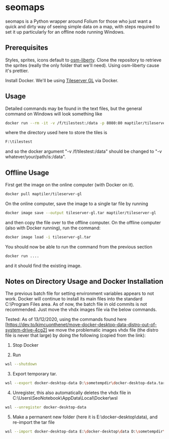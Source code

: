 # seomaps

seomaps is a Python wrapper around Folium for those who just want a quick and dirty way of seeing simple data on a map, with steps required to set it up particularly for an offline node running Windows.

## Prerequisites

Styles, sprites, icons default to [osm-liberty](https://github.com/maputnik/osm-liberty). Clone the repository to retrieve the sprites (really the only folder that we'll need).
Using osm-liberty cause it's prettier.

Install Docker. We'll be using [Tileserver GL](https://tileserver.readthedocs.io/en/latest/installation.html) via Docker.

## Usage

Detailed commands may be found in the text files, but the general command on Windows will look something like

```bash
docker run --rm -it -v /f/tilestest:/data -p 8080:80 maptiler/tileserver-gl --mbtiles osm-2017-07-03-v3_6_1-planet.mbtiles --verbose -c osm_liberty_config.json
```

where the directory used here to store the tiles is

```bash
F:\tilestest
```

and so the docker argument "-v /f/tilestest:/data" should be changed to "-v whatever/your/path/is:/data".


## Offline Usage

First get the image on the online computer (with Docker on it).

```bash
docker pull maptiler/tileserver-gl
```

On the online computer, save the image to a single tar file by running

```bash
docker image save --output tileserver-gl.tar maptiler/tileserver-gl
```

and then copy the file over to the offline computer.
On the offline computer (also with Docker running), run the command:

```bash
docker image load -i tileserver-gl.tar
```

You should now be able to run the command from the previous section

```bash
docker run ....
```

and it should find the existing image.

## Notes on Directory Usage and Docker Installation

The previous batch file for setting environment variables appears to not work. Docker will continue to install its main files into the standard C:\Program Files area.
As of now, the batch file in old commits is not recommended. Just move the vhdx images file via the below commands.

Tested: As of 13/12/2020, using the commands found here [https://dev.to/kimcuonthenet/move-docker-desktop-data-distro-out-of-system-drive-4cg2] we move the problematic images
vhdx file (the distro file is never that large) by doing the following (copied from the link):

1) Stop Docker

2) Run
```bash
wsl --shutdown
```

3) Export temporary tar.
```bash
wsl --export docker-desktop-data D:\sometempdir\docker-desktop-data.tar
```

4) Unregister, this also automatically deletes the vhdx file in C:\Users\SeoNotebook\AppData\Local\Docker\wsl
```bash
wsl --unregister docker-desktop-data
```

5) Make a permanent new folder (here it is E:\docker-desktop\data), and re-import the tar file
```bash
wsl --import docker-desktop-data E:\docker-desktop\data D:\sometempdir\docker-desktop-data.tar --version 2
```
